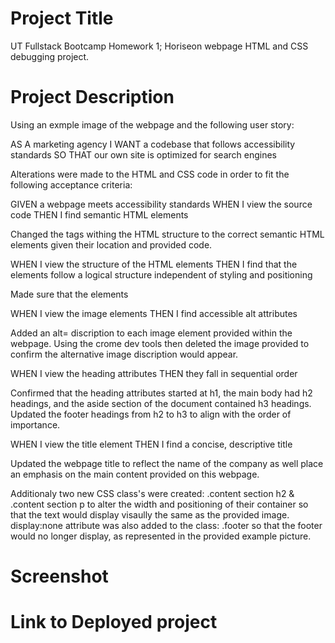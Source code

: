 # Project Title

UT Fullstack Bootcamp Homework 1; Horiseon webpage HTML and CSS debugging project.

# Project Description

Using an exmple image of the webpage and the following user story:

AS A marketing agency
I WANT a codebase that follows accessibility standards
SO THAT our own site is optimized for search engines

Alterations were made to the HTML and CSS code in order to fit the following acceptance criteria:

GIVEN a webpage meets accessibility standards
WHEN I view the source code
THEN I find semantic HTML elements

Changed the <dev> tags withing the HTML structure to the correct semantic HTML elements given their location and provided code.

WHEN I view the structure of the HTML elements
THEN I find that the elements follow a logical structure independent of styling and positioning

Made sure that the elements

WHEN I view the image elements
THEN I find accessible alt attributes

Added an alt= discription to each image element provided within the webpage. Using the crome dev tools then deleted the image provided to confirm the alternative image discription would appear.

WHEN I view the heading attributes
THEN they fall in sequential order

Confirmed that the heading attributes started at h1, the main body had h2 headings, and the aside section of the document contained h3 headings. Updated the footer headings from h2 to h3 to align with the order of importance.

WHEN I view the title element
THEN I find a concise, descriptive title

Updated the webpage title to reflect the name of the company as well place an emphasis on the main content provided on this webpage.

Additionaly two new CSS class's were created: .content section h2 & .content section p to alter the width and positioning of their container so that the text would display visaully the same as the provided image. display:none attribute was also added to the class: .footer so that the footer would no longer display, as represented in the provided example picture.

# Screenshot



# Link to Deployed project